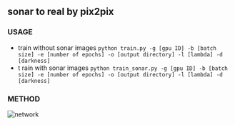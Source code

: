## sonar to real by pix2pix

### USAGE
- train without sonar images
`python train.py -g [gpu ID] -b [batch size] -e [number of epochs] -o [output directory] -l [lambda] -d [darkness]`
- t rain with sonar images
`python train_sonar.py -g [gpu ID] -b [batch size] -e [number of epochs] -o [output directory] -l [lambda] -d [darkness]`


### METHOD
![network](https://user-images.githubusercontent.com/17425130/35025664-155e67ec-fb8a-11e7-9e98-697c07d5b163.png)
